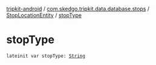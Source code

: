 [tripkit-android](../../index.md) / [com.skedgo.tripkit.data.database.stops](../index.md) / [StopLocationEntity](index.md) / [stopType](./stop-type.md)

# stopType

`lateinit var stopType: `[`String`](https://kotlinlang.org/api/latest/jvm/stdlib/kotlin/-string/index.html)